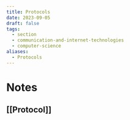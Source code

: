 ```yaml
---
title: Protocols
date: 2023-09-05
draft: false
tags:
  - section
  - communication-and-internet-technologies
  - computer-science
aliases:
  - Protocols
---
```

# Notes

## [[Protocol]]